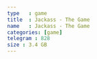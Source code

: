 ```yaml
---
type   : game
title  : Jackass - The Game
name   : Jackass - The Game
categories: [game]
telegram : 828
size : 3.4 GB
---
```



